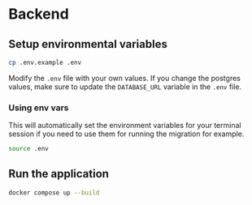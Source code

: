 # Backend

## Setup environmental variables

```bash
cp .env.example .env
```

Modify the `.env` file with your own values. If you change the postgres values, make sure to update the `DATABASE_URL` variable in the `.env` file.

### Using env vars

This will automatically set the environment variables for your terminal session if you need to use them for running the migration for example.
```bash
source .env
```


## Run the application

```bash
docker compose up --build
```

